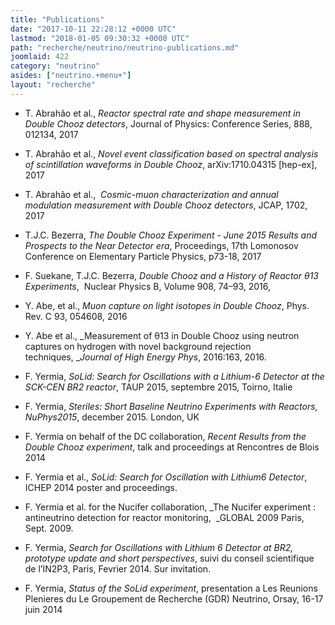 ```yaml
---
title: "Publications"
date: "2017-10-11 22:28:12 +0000 UTC"
lastmod: "2018-01-05 09:30:32 +0000 UTC"
path: "recherche/neutrino/neutrino-publications.md"
joomlaid: 422
category: "neutrino"
asides: ["neutrino.+menu+"]
layout: "recherche"
---
```

*   T. Abrahão et al., _Reactor spectral rate and shape measurement in Double Chooz detectors_, Journal of Physics: Conference Series, 888, 012134, 2017
*   T. Abrahão et al., _Novel event classification based on spectral analysis of scintillation waveforms in Double Chooz_, arXiv:1710.04315 \[hep-ex\], 2017 
    
*   T. Abrahão et al.,  _Cosmic-muon characterization and annual modulation measurement with Double Chooz detectors_, JCAP, 1702, 2017 
    
*   T.J.C. Bezerra, _The Double Chooz Experiment - June 2015 Results and Prospects to the Near Detector era_, Proceedings, 17th Lomonosov Conference on Elementary Particle Physics, p73-18, 2017
    
*   F. Suekane, T.J.C. Bezerra, _Double Chooz and a History of Reactor θ13 Experiments_,  Nuclear Physics B, Volume 908, 74–93, 2016, 
    
*   Y. Abe, et al., _Muon capture on light isotopes in Double Chooz_, Phys. Rev. C 93, 054608, 2016 
    
*   Y. Abe et al., _Measurement of θ13 in Double Chooz using neutron captures on hydrogen with novel background rejection techniques, __Journal of High Energy Phys_, 2016:163, 2016.
    
*   F. Yermia, _SoLid: Search for Oscillations with a Lithium-6 Detector at the SCK-CEN BR2 reactor_, TAUP 2015, septembre 2015, Toirno, Italie
    
*   F. Yermia, _Steriles: Short Baseline Neutrino Experiments with Reactors, NuPhys2015_, december 2015. London, UK
    
*   F. Yermia on behalf of the DC collaboration, _Recent Results from the Double Chooz experiment_, talk and proceedings at Rencontres de Blois 2014
    
*   F. Yermia et al., _SoLid: Search for Oscillation with Lithium6 Detector_, ICHEP 2014 poster and proceedings.
    
*   F. Yermia et al. for the Nucifer collaboration, _The Nucifer experiment : antineutrino detection for reactor monitoring,  _GLOBAL 2009 Paris, Sept. 2009.
    
*   F. Yermia, _Search for Oscillations with Lithium 6 Detector at BR2, prototype update and short perspectives_, suivi du conseil scientifique de l’IN2P3, Paris, Fevrier 2014. Sur invitation.
    
*   F. Yermia, _Status of the SoLid experiment_, presentation a Les Reunions Plenieres du Le Groupement de Recherche (GDR) Neutrino, Orsay, 16-17 juin 2014
